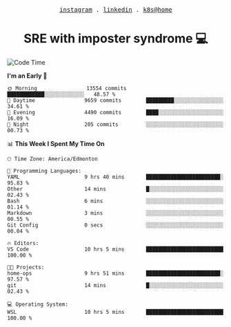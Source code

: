 <p align="center">
  <samp>
    <a href="https://www.instagram.com/lildrunkensmurf/">instagram</a> .
    <a href="https://www.linkedin.com/in/joryirving/">linkedin</a> .
    <a href="https://github.com/joryirving/home-ops">k8s@home</a>
  </samp>
</p>

<h1 align="center">
  SRE with imposter syndrome 💻
</h1>

<!--START_SECTION:waka-->
![Code Time](http://img.shields.io/badge/Code%20Time-168%20hrs%2040%20mins-blue)

**I'm an Early 🐤** 

```text
🌞 Morning                13554 commits       ████████████░░░░░░░░░░░░░   48.57 % 
🌆 Daytime                9659 commits        █████████░░░░░░░░░░░░░░░░   34.61 % 
🌃 Evening                4490 commits        ████░░░░░░░░░░░░░░░░░░░░░   16.09 % 
🌙 Night                  205 commits         ░░░░░░░░░░░░░░░░░░░░░░░░░   00.73 % 
```


📊 **This Week I Spent My Time On** 

```text
🕑︎ Time Zone: America/Edmonton

💬 Programming Languages: 
YAML                     9 hrs 40 mins       ████████████████████████░   95.83 % 
Other                    14 mins             █░░░░░░░░░░░░░░░░░░░░░░░░   02.43 % 
Bash                     6 mins              ░░░░░░░░░░░░░░░░░░░░░░░░░   01.14 % 
Markdown                 3 mins              ░░░░░░░░░░░░░░░░░░░░░░░░░   00.55 % 
Git Config               0 secs              ░░░░░░░░░░░░░░░░░░░░░░░░░   00.04 % 

🔥 Editors: 
VS Code                  10 hrs 5 mins       █████████████████████████   100.00 % 

🐱‍💻 Projects: 
home-ops                 9 hrs 51 mins       ████████████████████████░   97.57 % 
git                      14 mins             █░░░░░░░░░░░░░░░░░░░░░░░░   02.43 % 

💻 Operating System: 
WSL                      10 hrs 5 mins       █████████████████████████   100.00 % 
```


<!--END_SECTION:waka-->
